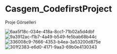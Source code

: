 # Casgem_CodefirstProject

Proje Görselleri


![6aa5f18c-034e-418a-8cc1-71b02a5d4dbf](https://github.com/Aleyna06/Casgem_CodefirstProject/assets/77541289/8c1f26cf-95c6-4edd-bd98-adfb3427e9ca)
![9a3912ac-f1b7-4a49-b549-fe5bab68b44c](https://github.com/Aleyna06/Casgem_CodefirstProject/assets/77541289/6e463996-2a55-4c2f-9c9c-30a986ebaece)
![336008c9-7666-4353-b4ea-3a53200d875e](https://github.com/Aleyna06/Casgem_CodefirstProject/assets/77541289/97f9ae83-81aa-4276-acf9-e7f83798d725)
![301f2383-e6d0-4171-9aa3-69b0e4130343](https://github.com/Aleyna06/Casgem_CodefirstProject/assets/77541289/5526b4e4-722b-496a-8f78-a6a1c8d8a48d)
